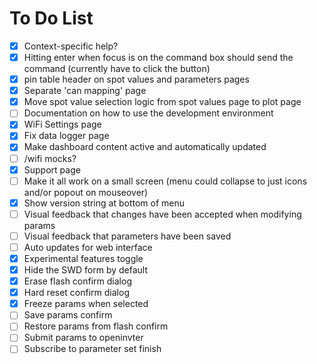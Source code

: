 # To Do List
- [x] Context-specific help?
- [x] Hitting enter when focus is on the command box should send the command (currently have to click the button)
- [x] pin table header on spot values and parameters pages
- [x] Separate 'can mapping' page
- [x] Move spot value selection logic from spot values page to plot page
- [ ] Documentation on how to use the development environment
- [x] WiFi Settings page
- [x] Fix data logger page
- [x] Make dashboard content active and automatically updated
- [ ] /wifi mocks?
- [x] Support page
- [ ] Make it all work on a small screen (menu could collapse to just icons and/or popout on mouseover)
- [x] Show version string at bottom of menu
- [ ] Visual feedback that changes have been accepted when modifying params
- [ ] Visual feedback that parameters have been saved
- [ ] Auto updates for web interface
- [x] Experimental features toggle
- [x] Hide the SWD form by default
- [x] Erase flash confirm dialog
- [x] Hard reset confirm dialog
- [x] Freeze params when selected
- [ ] Save params confirm
- [ ] Restore params from flash confirm
- [ ] Submit params to openinvter
- [ ] Subscribe to parameter set finish